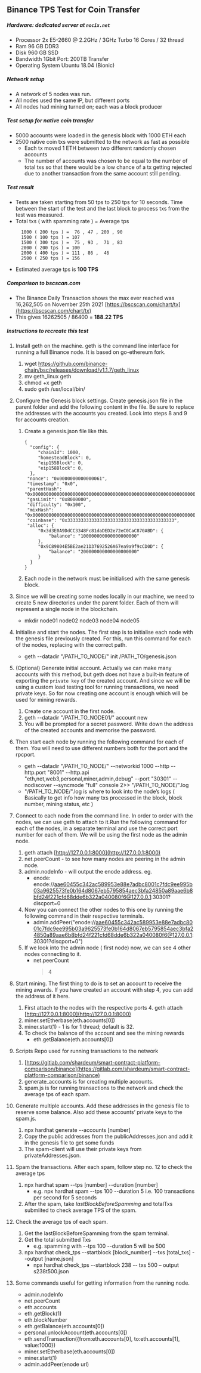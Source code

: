 ## Binance TPS Test for Coin Transfer

##### Hardware: dedicated server at `nocix.net`

- Processor 2x E5-2660 @ 2.2GHz / 3GHz Turbo 16 Cores / 32 thread
- Ram 96 GB DDR3
- Disk 960 GB SSD
- Bandwidth 1Gbit Port: 200TB Transfer
- Operating System Ubuntu 18.04 (Bionic)

##### Network setup

- A network of 5 nodes was run.
- All nodes used the same IP, but different ports
- All nodes had mining turned on; each was a block producer

##### Test setup for native coin transfer

- 5000 accounts were loaded in the genesis block with 1000 ETH each
- 2500 native coin txs were submitted to the network as fast as possible
  - Each tx moved 1 ETH between two different randomly chosen accounts
  - The number of accounts was chosen to be equal to the number of total txs so that there would be a low chance of a tx getting rejected due to another transaction from the same account still pending.

##### Test result

- Tests are taken starting from 50 tps to 250 tps for 10 seconds. Time between the start of the test and the last block to process txs from the test was measured.
- Total txs ( with spamming rate ) = Average tps
  ```
    1000 ( 200 tps ) =  76 , 47 , 200 , 90
    1500 ( 100 tps ) = 107
    1500 ( 300 tps ) =  75 , 93 ,  71 , 83
    2000 ( 200 tps ) = 100
    2000 ( 400 tps ) = 111 , 86 ,  46
    2500 ( 250 tps ) = 156
  ```
- Estimated average tps is **100 TPS**

##### Comparison to bscscan.com

- The Binance Daily Transaction shows the max ever reached was 16,262,505 on November 25th 2021
  [https://bscscan.com/chart/tx](https://bscscan.com/chart/tx)
- This gives 16262505 / 86400 = **188.22 TPS**

##### Instructions to recreate this test

1. Install geth on the machine. geth is the command line interface for running a full Binance node. It is based on go-ethereum fork.
   1. wget https://github.com/binance-chain/bsc/releases/download/v1.1.7/geth_linux
   2. mv geth_linux geth
   3. chmod +x geth
   4. sudo geth /usr/local/bin/
2. Configure the Genesis block settings. Create genesis.json file in the parent folder and add the following content in the file. Be sure to replace the addresses with the accounts you created. Look into steps 8 and 9 for accounts creation.

   1. Create a genesis.json file like this.

      ```
      {
        "config": {
           "chainId": 1000,
           "homesteadBlock": 0,
           "eip155Block": 0,
           "eip158Block": 0,
        },
       "nonce": "0x0000000000000061",
       "timestamp": "0x0",
       "parentHash": "0x0000000000000000000000000000000000000000000000000000000000000000",
       "gasLimit": "0x8000000",
       "difficulty": "0x100",
       "mixHash": "0x0000000000000000000000000000000000000000000000000000000000000000",
       "coinbase": "0x3333333333333333333333333333333333333333",
       "alloc": {
           "0x3d3E0A9DdCC3348Fc81daDED2e72eC0CaC870ABD": {
               "balance": "100000000000000000000"
           },
           "0x9C89804E5BE2ae21D37692526A67ea9a9f9cCD0D": {
               "balance": "200000000000000000000"
           }
        }
      }
      ```

   2. Each node in the network must be initialised with the same genesis block.

3. Since we will be creating some nodes locally in our machine, we need to create 5 new directories under the parent folder. Each of them will represent a single node in the blockchain.
   - mkdir node01 node02 node03 node04 node05
4. Initialise and start the nodes. The first step is to initialise each node with the genesis file previously created. For this, run this command for each of the nodes, replacing with the correct path.
   - geth --datadir "/PATH_TO_NODE/" init /PATH_TO/genesis.json
5. (Optional) Generate initial account. Actually we can make many accounts with this method, but geth does not have a built-in feature of exporting the `private key` of the created account. And since we will be using a custom load testing tool for running transactions, we need private keys. So for now creating one account is enough which will be used for mining rewards.

   1. Create one account in the first node.
   2. geth --datadir "/PATH_TO_NODE01/" account new
   3. You will be prompted for a secret password. Write down the address of the created accounts and memorise the password.

6. Then start each node by running the following command for each of them. You will need to use different numbers both for the port and the rpcport.
   - geth --datadir "/PATH_TO_NODE/" --networkid 1000 --http --http.port "8001" --http.api "eth,net,web3,personal,miner,admin,debug" --port "30301" --nodiscover --syncmode "full" console 2>> "/PATH_TO_NODE/".log
   - "/PATH_TO_NODE/".log is where to look into the node’s logs ( Basically to get info how many txs processed in the block, block number, mining status, etc )
7. Connect to each node from the command line. In order to order with the nodes, we can use geth to attach to it.Run the following command for each of the nodes, in a separate terminal and use the correct port number for each of them. We will be using the first node as the admin node.
   1. geth attach [http://127.0.0.1:8000](http://127.0.0.1:8000)
   2. net.peerCount - to see how many nodes are peering in the admin node.
   3. admin.nodeInfo - will output the enode address. eg.
      - enode: enode://aae60455c342ac589953e88e7adbc8001c7fdc9ee995b03a9625573fe0b164d8067eb5795854aec3bfa24850a89aae6b8bfd24f221cfd68dde6b322a040080f6@127.0.0.1:30301?discport=0
   4. Now you can connect the other nodes to this one by running the following command in their respective terminals.
      - admin.addPeer("enode://aae60455c342ac589953e88e7adbc8001c7fdc9ee995b03a9625573fe0b164d8067eb5795854aec3bfa24850a89aae6b8bfd24f221cfd68dde6b322a040080f6@127.0.0.1:30301?discport=0")
   5. If we look into the admin node ( first node) now, we can see 4 other nodes connecting to it.
      - net.peerCount
        > 4
8. Start mining. The first thing to do is to set an account to receive the mining awards. If you have created an account with step 4, you can add the address of it here.
   1. First attach to the nodes with the respective ports 4. geth attach [http://127.0.0.1:8000](http://127.0.0.1:8000)
   2. miner.setEtherbase(eth.accounts[0])
   3. miner.start(1) - 1 is for 1 thread; default is 32.
   4. To check the balance of the account and see the mining rewards
      - eth.getBalance(eth.accounts[0])
9. Scripts Repo used for running transactions to the network
   1. [https://gitlab.com/shardeum/smart-contract-platform-comparison/binance](https://gitlab.com/shardeum/smart-contract-platform-comparison/binance)
   2. generate_accounts is for creating multiple accounts.
   3. spam.js is for running transactions to the network and check the average tps of each spam.
10. Generate multiple accounts. Add these addresses in the genesis file to reserve some balance. Also add these accounts’ private keys to the spam.js.
    1. npx hardhat generate --accounts [number]
    2. Copy the public addresses from the publicAddresses.json and add it in the genesis file to get some funds
    3. The spam-client will use their private keys from privateAddresses.json.
11. Spam the transactions. After each spam, follow step no. 12 to check the average tps
    1. npx hardhat spam --tps [number] --duration [number]
       - e.g. npx hardhat spam --tps 100 --duration 5
         i.e. 100 transactions per second for 5 seconds
    2. After the spam, take _lastBlockBeforeSpamming_ and totalTxs submiited to check average TPS of the spam.
12. Check the average tps of each spam.
    1. Get the lastBlockBeforeSpamming from the spam terminal.
    2. Get the total submitted Txs
       - e.g. spamming with --tps 100 --duration 5 will be 500
    3. npx hardhat check_tps --startblock [block_number] --txs [total_txs] --output [name.json]
       - npx hardhat check_tps --startblock 238 -- txs 500 – output s238t500.json
13. Some commands useful for getting information from the running node.
    - admin.nodeInfo
    - net.peerCount
    - eth.accounts
    - eth.getBlock(1)
    - eth.blockNumber
    - eth.getBalance(eth.accounts[0])
    - personal.unlockAccount(eth.accounts[0])
    - eth.sendTransaction({from:eth.accounts[0], to:eth.accounts[1], value:1000})
    - miner.setEtherbase(eth.accounts[0])
    - miner.start(1)
    - admin.addPeer(enode url)
